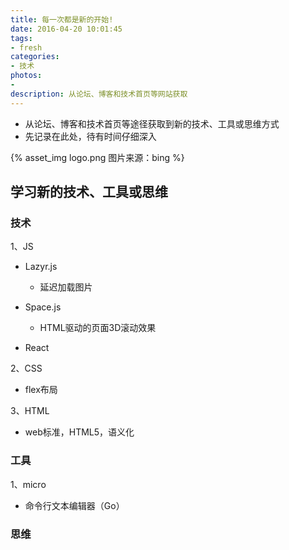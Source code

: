 ```yaml
---
title: 每一次都是新的开始!
date: 2016-04-20 10:01:45
tags:
- fresh
categories:
- 技术
photos:
- 
description: 从论坛、博客和技术首页等网站获取
---
```


* 从论坛、博客和技术首页等途径获取到新的技术、工具或思维方式
* 先记录在此处，待有时间仔细深入


{% asset_img logo.png 图片来源：bing %}

<!--more-->

## 学习新的技术、工具或思维

### 技术

1、JS

* Lazyr.js
    * 延迟加载图片

* Space.js
    * HTML驱动的页面3D滚动效果

* React

2、CSS
* flex布局

3、HTML
* web标准，HTML5，语义化

### 工具
1、micro
* 命令行文本编辑器（Go）


### 思维 